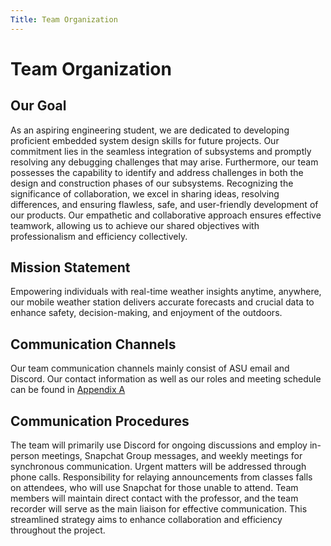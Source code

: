```yaml
---
Title: Team Organization
---
```

# Team Organization

## Our Goal 

As an aspiring engineering student, we are dedicated to developing proficient embedded system design skills for future projects. Our commitment lies in the seamless integration of subsystems and promptly resolving any debugging challenges that may arise. Furthermore, our team possesses the capability to identify and address challenges in both the design and construction phases of our subsystems.
Recognizing the significance of collaboration, we excel in sharing ideas, resolving differences, and ensuring flawless, safe, and user-friendly development of our products. Our empathetic and collaborative approach ensures effective teamwork, allowing us to achieve our shared objectives with professionalism and efficiency collectively.

## Mission Statement 
Empowering individuals with real-time weather insights anytime, anywhere, our mobile weather station delivers accurate forecasts and crucial data to enhance safety, decision-making, and enjoyment of the outdoors.

## Communication Channels
Our team communication channels mainly consist of ASU email and Discord. Our contact information as well as our roles and meeting schedule can be found in [Appendix A](Appendix_A.md)

## Communication Procedures
The team will primarily use Discord for ongoing discussions and employ in-person meetings, Snapchat Group messages, and weekly meetings for synchronous communication. Urgent matters will be addressed through phone calls. Responsibility for relaying announcements from classes falls on attendees, who will use Snapchat for those unable to attend. Team members will maintain direct contact with the professor, and the team recorder will serve as the main liaison for effective communication. This streamlined strategy aims to enhance collaboration and efficiency throughout the project.
